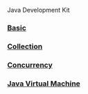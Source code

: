 

Java Development Kit

### [Basic](/docs/CS/Java/JDK/Basic/Basic.md)

### [Collection](/docs/CS/Java/JDK/Collection/Collection.md)

### [Concurrency](/docs/CS/Java/JDK/Concurrency/Concurrency.md)

### [Java Virtual Machine](/docs/CS/Java/JDK/JVM/JVM.md)
